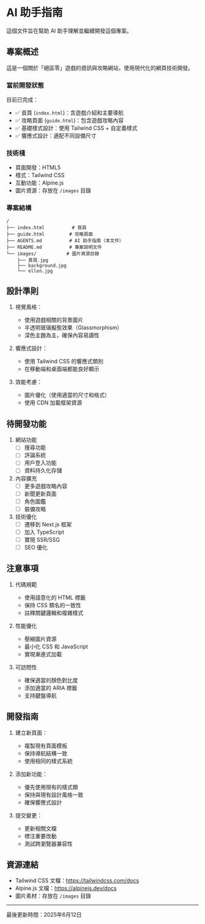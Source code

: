 # AI 助手指南

這個文件旨在幫助 AI 助手理解並繼續開發這個專案。

## 專案概述

這是一個關於「絕區零」遊戲的資訊與攻略網站，使用現代化的網頁技術開發。

### 當前開發狀態

目前已完成：
- ✅ 首頁 (`index.html`)：含遊戲介紹和主要導航
- ✅ 攻略頁面 (`guide.html`)：包含遊戲攻略內容
- ✅ 基礎樣式設計：使用 Tailwind CSS + 自定義樣式
- ✅ 響應式設計：適配不同設備尺寸

### 技術棧

- 頁面開發：HTML5
- 樣式：Tailwind CSS
- 互動功能：Alpine.js
- 圖片資源：存放在 `/images` 目錄

### 專案結構

```
/
├── index.html          # 首頁
├── guide.html         # 攻略頁面
├── AGENTS.md          # AI 助手指南（本文件）
├── README.md          # 專案說明文件
└── images/           # 圖片資源目錄
    ├── 首頁.jpg
    ├── background.jpg
    └── ellen.jpg
```

## 設計準則

1. 視覺風格：
   - 使用遊戲相關的背景圖片
   - 半透明玻璃擬態效果（Glassmorphism）
   - 深色主題為主，確保內容易讀性

2. 響應式設計：
   - 使用 Tailwind CSS 的響應式類別
   - 在移動端和桌面端都能良好顯示

3. 效能考慮：
   - 圖片優化（使用適當的尺寸和格式）
   - 使用 CDN 加載框架資源

## 待開發功能

1. 網站功能
   - [ ] 搜尋功能
   - [ ] 評論系統
   - [ ] 用戶登入功能
   - [ ] 資料持久化存儲

2. 內容擴充
   - [ ] 更多遊戲攻略內容
   - [ ] 新聞更新頁面
   - [ ] 角色圖鑑
   - [ ] 裝備攻略

3. 技術優化
   - [ ] 遷移到 Next.js 框架
   - [ ] 加入 TypeScript
   - [ ] 實現 SSR/SSG
   - [ ] SEO 優化

## 注意事項

1. 代碼規範
   - 使用語意化的 HTML 標籤
   - 保持 CSS 類名的一致性
   - 註釋關鍵邏輯和複雜樣式

2. 性能優化
   - 壓縮圖片資源
   - 最小化 CSS 和 JavaScript
   - 實現漸進式加載

3. 可訪問性
   - 確保適當的顏色對比度
   - 添加適當的 ARIA 標籤
   - 支持鍵盤導航

## 開發指南

1. 建立新頁面：
   - 複製現有頁面模板
   - 保持導航結構一致
   - 使用相同的樣式系統

2. 添加新功能：
   - 優先使用現有的樣式類
   - 保持與現有設計風格一致
   - 確保響應式設計

3. 提交變更：
   - 更新相關文檔
   - 標注重要改動
   - 測試跨瀏覽器兼容性

## 資源連結

- Tailwind CSS 文檔：https://tailwindcss.com/docs
- Alpine.js 文檔：https://alpinejs.dev/docs
- 圖片素材：存放在 `/images` 目錄

---

最後更新時間：2025年6月12日
